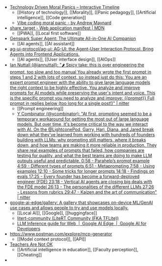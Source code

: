 - [Technology Driven Moral Panics – Interactive Timeline](https://techlashed.org/)
	- [[History of technology]], [[Morality]], [[Panic pedagogy]], [[Artificial intelligence]], [[Code generation]]
	- [Vibe coding moral panic - by Andrew Maynard](https://www.futureofbeinghuman.com/p/vibe-coding-moral-panic)
- [share_target - Web application manifest | MDN](https://developer.mozilla.org/en-US/docs/Web/Progressive_web_apps/Manifest/Reference/share_target#browser_compatibility)
	- [[PWA]], [[Local first software]]
- [Genspark Super Agent: The Ultimate All-in-One AI Companion](https://www.genspark.ai/)
	- [[AI agents]], [[AI assistant]]
- [ag-ui-protocol/ag-ui: AG-UI: the Agent-User Interaction Protocol. Bring Agents into Frontend Applications.](https://github.com/ag-ui-protocol/ag-ui)
	- [[AI agents]], [[User interface design]], [[AIOps]]
- [Ian Nuttall (@iannuttall): "🌶️ Spicy take: this is over engineering the prompt, too slow and too manual You already wrote the first prompt in steps 1 and 2 with lots of context, so instead just do this: <role> You are an expert prompt engineer with the ability to give large language models the right context to be highly effective. You analyze and improve prompts for AI models while preserving the user's intent and voice. </role> <task> This is the specific prompt you need to analyze and improve: <prompt> {{prompt}} </prompt> </task> Full prompt in replies below (too long for a single post!)" | nitter](https://nitter.net/iannuttall/status/1929110784719589413#m)
	- [[Prompt engineering]]
	- [Y Combinator (@ycombinator): "At first, prompting seemed to be a temporary workaround for getting the most out of large language models. But over time, it's become critical to the way we interact with AI. On the @LightconePod, Garry, Harj, Diana, and Jared break down what they've learned from working with hundreds of founders building with LLMs: why prompting still matters, where it breaks down, and how teams are making it more reliable in production. They share real examples of prompts that failed, how companies are testing for quality, and what the best teams are doing to make LLM outputs useful and predictable. 0:58 - Parahelp’s prompt example 4:59 - Different types of prompts 6:51 - Metaprompting 7:58 - Using examples 12:10 - Some tricks for longer prompts 14:18 - Findings on evals 17:25 - Every founder has become a forward-deployed engineer (FDE) 23:18 - Vertical AI agents are closing big deals with the FDE model 26:13 - The personalities of the different LLMs 27:26 - Lessons from rubrics 29:47 - Kaizen and the art of communication" | nitter](https://nitter.net/ycombinator/status/1928451506904400236#m)
- [google-ai-edge/gallery: A gallery that showcases on-device ML/GenAI use cases and allows people to try and use models locally.](https://github.com/google-ai-edge/gallery)
	- [[Local AI]], [[Google]], [[huggingface]]
	- [litert-community (LiteRT Community (FKA TFLite))](https://huggingface.co/litert-community)
	- [LLM Inference guide for Web  |  Google AI Edge  |  Google AI for Developers](https://ai.google.dev/edge/mediapipe/solutions/genai/llm_inference/web_js)
- https://www.postman.com/explore/mcp-generator
	- [[Model context protocol]], [[API]]
- [Teachers Are Not OK](https://www.404media.co/teachers-are-not-ok-ai-chatgpt/)
	- [[Artificial intelligence in education]], [[Faculty perception]], [[Cheating]]
-